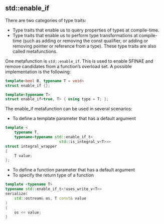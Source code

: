## std::enable_if
There are two categories of type traits:
- Type traits that enable us to query properties of types at compile-time.
- Type traits that enable us to perform type transformations at compile-time (such
as adding or removing the const qualifier, or adding or removing pointer or reference from a type). These type traits are also called metafunctions.

One metafunction is `std::enable_if`. This is used to enable SFINAE and remove candidates from a function’s overload set. A possible implementation is the following:
```cpp
template<bool B, typename T = void>
struct enable_if {};

template<typename T>
struct enable_if<true, T> { using type = T; };
```

The enable_if metafunction can be used in several scenarios:
- To define a template parameter that has a default argument
```cpp
template <
    typename T,
    typename=typename std::enable_if_t<
                        std::is_integral_v<T>>>
struct integral_wrapper
{
    T value;
};
```
- To define a function parameter that has a default argument
- To specify the return type of a function
```cpp
template <typename T>
typename std::enable_if_t<!uses_write_v<T>> 
serialize(
    std::ostream& os, T const& value
)
{
    os << value;
}
```

